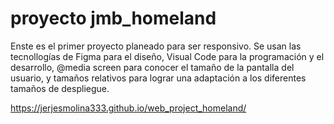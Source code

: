 # proyecto jmb_homeland

Enste es el primer proyecto planeado para ser responsivo. Se usan las tecnollogías de Figma para el diseño,
Visual Code para la programación y el desarrollo, @media screen para conocer el tamaño de la pantalla del
usuario, y tamaños relativos para lograr una adaptación a los diferentes tamaños de despliegue.

https://jerjesmolina333.github.io/web_project_homeland/

